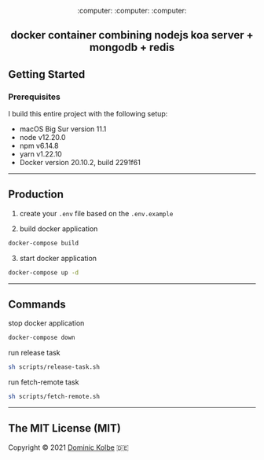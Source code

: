 <p align="center">
  <p align="center">:computer: :computer: :computer:</p>
  <h2 align="center">docker container combining nodejs koa server + mongodb + redis</h2>
</p>

## Getting Started

### Prerequisites

I build this entire project with the following setup:

- macOS Big Sur version 11.1
- node v12.20.0
- npm v6.14.8
- yarn v1.22.10
- Docker version 20.10.2, build 2291f61

---

## Production

1. create your `.env` file based on the `.env.example`

2. build docker application

```bash
docker-compose build
```

3. start docker application

```bash
docker-compose up -d
```

---

## Commands

stop docker application

```bash
docker-compose down
```

run release task

```bash
sh scripts/release-task.sh
```

run fetch-remote task

```bash
sh scripts/fetch-remote.sh
```

---

## The MIT License (MIT)

Copyright © 2021 [Dominic Kolbe](https://dominickolbe.dk) :de:
